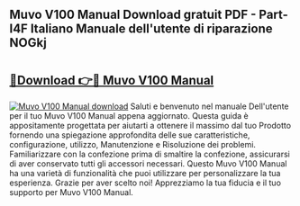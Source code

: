 ## Muvo V100 Manual Download gratuit PDF - Part-I4F Italiano Manuale dell'utente di riparazione NOGkj

# <h2><a href="http://dferqp0.blite.top/?on=Muvo+V100+Manual">🔗Download 👉🔴 Muvo V100 Manual</a></h2>

[![Muvo V100 Manual download](https://i.imgur.com/lujVjoI.png)](http://dferqp0.blite.top/?on=Muvo+V100+Manual)
Saluti e benvenuto nel manuale Dell'utente per il tuo Muvo V100 Manual appena aggiornato. Questa guida è appositamente progettata per aiutarti a ottenere il massimo dal tuo Prodotto fornendo una spiegazione approfondita delle sue caratteristiche, configurazione, utilizzo, Manutenzione e Risoluzione dei problemi. Familiarizzare con la confezione prima di smaltire la confezione, assicurarsi di aver conservato tutti gli accessori necessari. Questo Muvo V100 Manual ha una varietà di funzionalità che puoi utilizzare per personalizzare la tua esperienza. Grazie per aver scelto noi! Apprezziamo la tua fiducia e il tuo supporto per Muvo V100 Manual.
